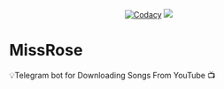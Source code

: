 <p align="center">
    <a href="https://app.codacy.com/manual/mr-dark-prince/missrose/dashboard"> <img src="https://img.shields.io/codacy/grade/4d58f2a402b54aed8a7d95f7add45a81?color=cyan&logo=codacy&logoColor=yellow&style=for-the-badge" alt="Codacy" /></a>
    <a href="https://github.com/mr-dark-prince/missrose"> <img src="https://img.shields.io/github/repo-size/mr-dark-prince/missrose?color=cyan&logo=github&logoColor=white&style=for-the-badge" /></a>
</p>


# MissRose
💡Telegram bot for Downloading Songs From YouTube 📺 
